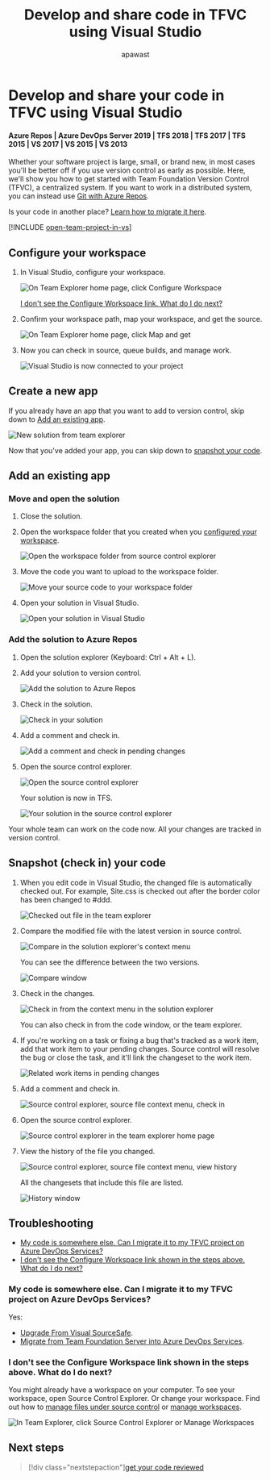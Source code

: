 ﻿---
title: Develop and share code in TFVC using Visual Studio
titleSuffix: Azure Repos
description: Share code in Team Foundation Version Control using Visual Studio
ms.assetid: 108544c0-c29e-4b3b-9a39-4573cf4a71dc
toc: show
ms.technology: devops-code-tfvc
ms.author: apawast
author: apawast
ms.topic: quickstart
ms.date: 08/10/2016
monikerRange: ">= tfs-2015"
---

# Develop and share your code in TFVC using Visual Studio

#### Azure Repos | Azure DevOps Server 2019 | TFS 2018 | TFS 2017 | TFS 2015 | VS 2017 | VS 2015 | VS 2013

Whether your software project is large, small, or brand new,
in most cases you'll be better off if you use version control
as early as possible.
Here, we'll show you how to get started with
Team Foundation Version Control (TFVC), a centralized system.
If you want to work in a distributed system,
you can instead use [Git with Azure Repos](../../repos/git/share-your-code-in-git-vs.md).

Is your code in another place? [Learn how to migrate it here](#migrate).

[!INCLUDE [open-team-project-in-vs](includes/open-team-project-in-vs.md)]

<a name="workspace"></a>

## Configure your workspace

1. In Visual Studio, configure your workspace.

   ![On Team Explorer home page, click Configure Workspace](media/share-your-code-in-tfvc-vs/ConfigureWorkspace.png)

   [I don't see the Configure Workspace link. What do I do next?](#workspace_exists)

2. Confirm your workspace path, map your workspace, and get the source.

   ![On Team Explorer home page, click Map and get](media/share-your-code-in-tfvc-vs/MapAndGet.png)

3. Now you can check in source, queue builds, and manage work.

   ![Visual Studio is now connected to your project](media/share-your-code-in-tfvc-vs/MapWorkspaceSuccess.png)

## Create a new app

If you already have an app that you want to add to version control,
skip down to [Add an existing app](#app_add).

![New solution from team explorer](media/share-your-code-in-tfvc-vs/team-explorer-new-solution.png)

Now that you've added your app, you can skip down to
[snapshot your code](#snapshot).

<a name="app_add"></a>

## Add an existing app

### Move and open the solution

1. Close the solution.

2. Open the workspace folder that you created when you [configured your workspace](#workspace).

   ![Open the workspace folder from source control explorer](media/share-your-code-in-tfvc-vs/open-workspace-folder-from-source-control-explorer.png)

3. Move the code you want to upload to the workspace folder.

   ![Move your source code to your workspace folder](media/share-your-code-in-tfvc-vs/IC689415.png)

4. Open your solution in Visual Studio.

   ![Open your solution in Visual Studio](media/share-your-code-in-tfvc-vs/open-solution-from-team-explorer-home.png)

### Add the solution to Azure Repos

1. Open the solution explorer (Keyboard: Ctrl + Alt + L).

2. Add your solution to version control.

   ![Add the solution to Azure Repos](media/share-your-code-in-tfvc-vs/IC682953.png)

3. Check in the solution.

   ![Check in your solution](media/share-your-code-in-tfvc-vs/IC682954.png)

4. Add a comment and check in.

   ![Add a comment and check in pending changes](media/share-your-code-in-tfvc-vs/IC685248.png)

5. Open the source control explorer.

   ![Open the source control explorer](media/share-your-code-in-tfvc-vs/IC682140.png)

   Your solution is now in TFS.

   ![Your solution in the source control explorer](media/share-your-code-in-tfvc-vs/IC689416.png)

Your whole team can work on the code now. All your changes are tracked in version control.

<a name="snapshot"></a>

## Snapshot (check in) your code

1. When you edit code in Visual Studio, the changed file is automatically checked out. For example, Site.css is checked out after the border color has been changed to #ddd.

   ![Checked out file in the team explorer](media/share-your-code-in-tfvc-vs/IC682155.png)

2. Compare the modified file with the latest version in source control.

   ![Compare in the solution explorer's context menu](media/share-your-code-in-tfvc-vs/IC682955.png)

   You can see the difference between the two versions.

   ![Compare window](media/share-your-code-in-tfvc-vs/IC682157.png)

3. Check in the changes.

   ![Check in from the context menu in the solution explorer](media/share-your-code-in-tfvc-vs/IC682956.png)

   You can also check in from the code window, or the team explorer.

4. If you're working on a task or fixing a bug that's tracked as a work item, add that work item to your pending changes. Source control will resolve the bug or close the task, and it'll link the changeset to the work item.

   ![Related work items in pending changes](media/share-your-code-in-tfvc-vs/IC682159.png)

5. Add a comment and check in.

   ![Source control explorer, source file context menu, check in](media/share-your-code-in-tfvc-vs/IC685249.png)

6. Open the source control explorer.

   ![Source control explorer in the team explorer home page](media/share-your-code-in-tfvc-vs/IC682161.png)

7. View the history of the file you changed.

   ![Source control explorer, source file context menu, view history](media/share-your-code-in-tfvc-vs/IC682957.png)

   All the changesets that include this file are listed.

   ![History window](media/share-your-code-in-tfvc-vs/IC682163.png)

## Troubleshooting

- [My code is somewhere else. Can I migrate it to my TFVC project on Azure DevOps Services?](#my-code-is-somewhere-else-can-i-migrate-it-to-my-tfvc-project-on-azure-devops-services)
- [I don't see the Configure Workspace link shown in the steps above. What do I do next?](#i-dont-see-the-configure-workspace-link-shown-in-the-steps-above-what-do-i-do-next)

<a name="migrate"></a>

### My code is somewhere else. Can I migrate it to my TFVC project on Azure DevOps Services?

Yes:

- [Upgrade From Visual SourceSafe](https://msdn.microsoft.com/library/ms253060).
- [Migrate from Team Foundation Server into Azure DevOps Services](../../migrate/migrate-from-tfs.md).

<a name="workspace_exists"></a>

### I don't see the Configure Workspace link shown in the steps above. What do I do next?

You might already have a workspace on your computer. To see your workspace, open Source
Control Explorer. Or change your workspace. Find out how to [manage files under
source control](https://msdn.microsoft.com/library/ms181370.aspx) or
[manage workspaces](https://msdn.microsoft.com/library/ms181383.aspx).

![In Team Explorer, click Source Control Explorer or Manage Workspaces](media/share-your-code-in-tfvc-vs/OpenSCE_ManageWorkspaces.png)

## Next steps

> [!div class="nextstepaction"][get your code reviewed](get-code-reviewed-vs.md)
